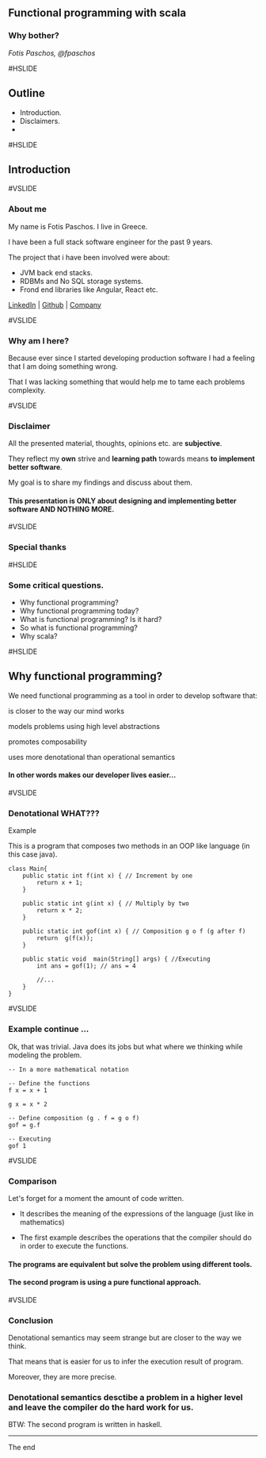 
## Functional programming with scala
### Why bother?

_Fotis Paschos, @fpaschos_


#HSLIDE
## Outline
 - Introduction.
 - Disclaimers.
 - 

#HSLIDE
## Introduction

#VSLIDE
### About me
 My name is Fotis Paschos.
 I live in Greece.
 
 I have been a full stack software engineer for the past 9 years.
 
 The project that i have been involved were about:
 - JVM back end stacks.
 - RDBMs and No SQL storage systems.
 - Frond end libraries like Angular, React etc.
 
 [LinkedIn]() |
 [Github]() |
 [Company]()
 
#VSLIDE
### Why am I here?

Because ever since I started developing production software I had a feeling that 
I am doing something wrong.

That I was lacking something that would help me to tame each problems complexity.

#VSLIDE
### Disclaimer
All the presented material, thoughts, opinions etc. are __subjective__. 
 
They reflect my __own__ strive and __learning path__ towards means __to implement better software__.
 
My goal is to share my findings and discuss about them.
 
#### This presentation is ONLY about designing and implementing better software  AND NOTHING MORE.  
 

#VSLIDE
### Special thanks

#HSLIDE
### Some critical questions.
 - Why functional programming?
 - Why functional programming today?
 - What is functional programming? Is it hard?
 - So what is functional programming?
 - Why scala?


 

#HSLIDE
## Why functional programming?
We need functional programming as a tool in order to develop software that:

is closer to the way our mind works

models problems using high level abstractions

promotes composability

uses more denotational than operational semantics
 
#### In other words makes our developer lives easier...

#VSLIDE
### Denotational WHAT???
Example

This is a program that composes two methods in an OOP like language (in this case java).

```
class Main{
    public static int f(int x) { // Increment by one
        return x + 1;
    }
    
    public static int g(int x) { // Multiply by two
        return x * 2;
    } 
    
    public static int gof(int x) { // Composition g o f (g after f)
        return  g(f(x));
    }
    
    public static void  main(String[] args) { //Executing
        int ans = gof(1); // ans = 4
        
        //...
    }
}
```

#VSLIDE
### Example continue ...
Ok, that was trivial. Java does its jobs but what where we thinking while modeling 
the problem.

```
-- In a more mathematical notation

-- Define the functions
f x = x + 1

g x = x * 2

-- Define composition (g . f = g o f)
gof = g.f 

-- Executing
gof 1 

```

#VSLIDE
### Comparison

Let's forget for a moment the amount of code written.

- It describes the meaning of the expressions of the language (just like in mathematics)

- The first example describes the operations that the compiler should do in order to execute the functions.

#### The programs are equivalent but solve the problem using different tools.
#### The second program is using a pure functional approach.

#VSLIDE

### Conclusion
Denotational semantics may seem strange but are closer to the way we think.

That means that is easier for us to infer the execution result of program.

Moreover, they are more precise.

### Denotational semantics desctibe a problem in a higher level and leave the compiler do the hard work for us.

BTW: The second program is written in haskell.







---
The end
